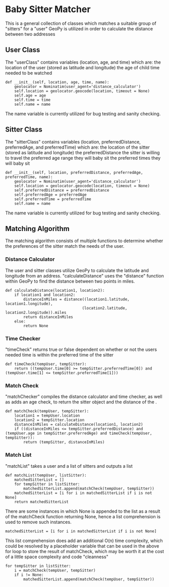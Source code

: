 # Baby Sitter Matcher
This is a general collection of classes which matches a suitable group of "sitters" for a "user"
GeoPy is utilized in order to calculate the distance between two addresses

## User Class
The "userClass" contains variables (location, age, and time) which are:
the location of the user (stored as latitude and longitude)
the age of child
time needed to be watched
```
def __init__(self, location, age, time, name):
    geolocator = Nominatim(user_agent='distance_calculator')
    self.location = geolocator.geocode(location, timeout = None)
    self.age = age
    self.time = time
    self.name = name
```

The name variable is currently utilized for bug testing and sanity checking.

## Sitter Class
The "sitterClass" contains variables (location, preferredDistance, preferredAge, and preferredTime) which are:
the location of the sitter (stored as latitude and longitude)
the preferredDistance the sitter is willing to travel
the preferred age range they will baby sit
the preferred times they will baby sit
```
def __init__(self, location, preferredDistance, preferredAge, preferredTime, name):
    geolocator = Nominatim(user_agent='distance_calculator')
    self.location = geolocator.geocode(location, timeout = None)
    self.preferredDistance = preferredDistance
    self.preferredAge = preferredAge
    self.preferredTime = preferredTime
    self.name = name
```

The name variable is currently utilized for bug testing and sanity checking.
## Matching Algorithm
The matching algorithm consists of multiple functions to determine whether the preferences of the sitter match the needs of the user.

### Distance Calculator
The user and sitter classes utilize GeoPy to calculate the latitude and longitude from an address.
"calculateDistance" uses the "distance" function within GeoPy to find the distance between two points in miles.
```
def calculateDistance(location1, location2):
    if location1 and location2:
        distanceInMiles = distance((location1.latitude, location1.longitude), 
                                  (location2.latitude, location2.longitude)).miles
        return distanceInMiles
    else:
        return None
```

### Time Checker
"timeCheck" returns true or false dependent on whether or not the users needed time is within the preferred time of the sitter
```
def timeCheck(tempUser, tempSitter):
    return ((tempUser.time[0] >= tempSitter.preferredTime[0]) and (tempUser.time[1] <= tempSitter.preferredTime[1]))
```

### Match Check
"matchChecker" compiles the distance calculator and time checker, as well as adds an age check, to return the sitter object and the distance of the .
```
def matchCheck(tempUser, tempSitter):
    location1 = tempUser.location
    location2 = tempSitter.location
    distanceInMiles = calculateDistance(location1, location2)
    if ((distanceInMiles <= tempSitter.preferredDistance) and (tempUser.age in tempSitter.preferredAge) and timeCheck(tempUser, tempSitter)):
        return (tempSitter, distanceInMiles)
```

### Match List
"matchList" takes a user and a list of sitters and outputs a list
```
def matchList(tempUser, listSitter):
    matchedSitterList = []
    for tempSitter in listSitter:
        matchedSitterList.append(matchCheck(tempUser, tempSitter))
    matchedSitterList = [i for i in matchedSitterList if i is not None]
    return matchedSitterList

```
There are some instances in which None is appended to the list as a result of the matchCheck function returning None, hence a list comprehension is used to remove such instances.
```
matchedSitterList = [i for i in matchedSitterList if i is not None]
```
This list comprehension does add an additional O(n) time complexity, which could be resolved by a placeholder variable that can be used in the above for loop to store the result of matchCheck, which may be worth it at the cost of a little space complexity and code "cleanness"
```
for tempSitter in listSitter:
    i = matchCheck(tempUser, tempSitter)
    if i != None:
        matchedSitterList.append(matchCheck(tempUser, tempSitter))
```
